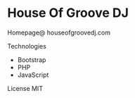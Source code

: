 # House Of Groove DJ

Homepage@ houseofgroovedj.com

Technologies

- Bootstrap
- PHP
- JavaScript

License MIT
